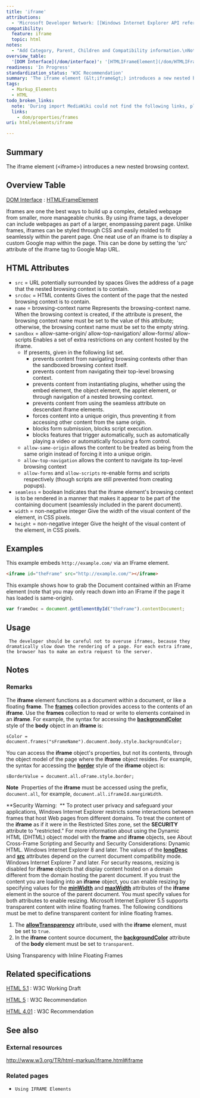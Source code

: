 ```yaml
---
title: 'iframe'
attributions:
  - 'Microsoft Developer Network: [[Windows Internet Explorer API reference](http://msdn.microsoft.com/en-us/library/ie/hh828809%28v=vs.85%29.aspx) Article]'
compatibility:
  feature: iframe
  topic: html
notes:
  - "Add Category, Parent, Children and Compatibility information.\nNotes section is from MSDN and very IE-specific."
overview_table:
  '[DOM Interface](/dom/interface)': '[HTMLIFrameElement](/dom/HTMLIFrameElement)'
readiness: 'In Progress'
standardization_status: 'W3C Recommendation'
summary: 'The iframe element (&lt;iframe&gt;) introduces a new nested browsing context.'
tags:
  - Markup_Elements
  - HTML
todo_broken_links:
  note: 'During import MediaWiki could not find the following links, please fix and adjust this list.'
  links:
    - dom/properties/frames
uri: html/elements/iframe

---
```

## Summary

The iframe element (&lt;iframe&gt;) introduces a new nested browsing context.

## Overview Table

[DOM Interface](/dom/interface)
:   [HTMLIFrameElement](/dom/HTMLIFrameElement)

Iframes are one the best ways to build up a complex, detailed webpage from smaller, more manageable chunks. By using iframe tags, a developer can include webpages as part of a larger, enompassing parent page. Unlike frames, iframes can be styled through CSS and easily molded to fit seamlessly within the parent page. One neat use of an iframe is to display a custom Google map within the page. This can be done by setting the 'src' attribute of the iframe tag to Google Map URL.

## HTML Attributes

-   `src` = URL potentially surrounded by spaces
    Gives the address of a page that the nested browsing context is to contain.
-   `srcdoc` = HTML contents
    Gives the content of the page that the nested browsing context is to contain.
-   `name` = browsing-context name
    Represents the browsing-context name. When the browsing context is created, if the attribute is present, the browsing context name must be set to the value of this attribute; otherwise, the browsing context name must be set to the empty string.
-   `sandbox` = allow-same-origin/ allow-top-navigation/ allow-forms/ allow-scripts
    Enables a set of extra restrictions on any content hosted by the iframe.
    -   If presents, given in the following list set.
        -   prevents content from navigating browsing contexts other than the sandboxed browsing context itself.
        -   prevents content from navigating their top-level browsing context.
        -   prevents content from instantiating plugins, whether using the embed element, the object element, the applet element, or through navigation of a nested browsing context.
        -   prevents content from using the seamless attribute on descendant iframe elements.
        -   forces content into a unique origin, thus preventing it from accessing other content from the same origin.
        -   blocks form submission, blocks script execution.
        -   blocks features that trigger automatically, such as automatically playing a video or automatically focusing a form control.
    -   `allow-same-origin`
        allows the content to be treated as being from the same origin instead of forcing it into a unique origin.
    -   `allow-top-navigation`
        allows the content to navigate its top-level browsing context
    -   `allow-forms` and `allow-scripts`
        re-enable forms and scripts respectively (though scripts are still prevented from creating popups).
-   `seamless` = boolean
    Indicates that the iframe element's browsing context is to be rendered in a manner that makes it appear to be part of the containing document (seamlessly included in the parent document).
-   `width` = non-negative integer
    Give the width of the visual content of the element, in CSS pixels.
-   `height` = non-negative integer
    Give the height of the visual content of the element, in CSS pixels.

## Examples

This example embeds `http://example.com/` via an IFrame element.

``` html
<iframe id="theFrame" src="http://example.com/"></iframe>
```

This example shows how to grab the Document contained within an IFrame element (note that you may only reach down into an IFrame if the page it has loaded is same-origin).

``` js
var frameDoc = document.getElementById("theFrame").contentDocument;
```

## Usage

     The developer should be careful not to overuse iframes, because they dramatically slow down the rendering of a page. For each extra iframe, the browser has to make an extra request to the server.

## Notes

### Remarks

The **iframe** element functions as a document within a document, or like a floating **frame**. The [**frames**](/w/index.php?title=dom/properties/frames&action=edit&redlink=1) collection provides access to the contents of an **iframe**. Use the **frames** collection to read or write to elements contained in an **iframe**. For example, the syntax for accessing the [**backgroundColor**](/css/properties/background-color) style of the **body** object in an **iframe** is:

    sColor = document.frames("sFrameName").document.body.style.backgroundColor;

You can access the **iframe** object's properties, but not its contents, through the object model of the page where the **iframe** object resides. For example, the syntax for accessing the [**border**](/css/properties/border) style of the **iframe** object is:

    sBorderValue = document.all.oFrame.style.border;

**Note**  Properties of the **iframe** must be accessed using the prefix, `document.all`, for example, `document.all.iframeId.marginWidth`.

**Security Warning:  ** To protect user privacy and safeguard your applications, Windows Internet Explorer restricts some interactions between frames that host Web pages from different domains. To treat the content of the **iframe** as if it were in the Restricted Sites zone, set the **SECURITY** attribute to "restricted." For more information about using the Dynamic HTML (DHTML) object model with the **frame** and **iframe** objects, see About Cross-Frame Scripting and Security and Security Considerations: Dynamic HTML. Windows Internet Explorer 8 and later. The values of the [**longDesc**](/html/attributes/longDesc) and [**src**](/html/attributes/src_(iframe,_embed,_xml)) attributes depend on the current document compatibility mode. Windows Internet Explorer 7 and later. For security reasons, resizing is disabled for **iframe** objects that display content hosted on a domain different from the domain hosting the parent document. If you trust the content you are loading into an **iframe** object, you can enable resizing by specifying values for the [**minWidth**](/css/properties/min-width) and [**maxWidth**](/css/properties/max-width) attributes of the **iframe** element in the source of the parent document. You must specify values for both attributes to enable resizing. Microsoft Internet Explorer 5.5 supports transparent content with inline floating frames. The following conditions must be met to define transparent content for inline floating frames.

1.  The [**allowTransparency**](/html/attributes/allowTransparency) attribute, used with the **iframe** element, must be set to `true`.
2.  In the **iframe** content source document, the [**backgroundColor**](/css/properties/background-color) attribute of the **body** element must be set to `transparent`.

Using Transparency with Inline Floating Frames

## Related specifications

[HTML 5.1](http://www.w3.org/TR/html51/embedded-content.html#the-iframe-element)
:   W3C Working Draft

[HTML 5](http://www.w3.org/TR/html5/embedded-content-0.html#the-iframe-element)
:   W3C Recommendation

[HTML 4.01](http://www.w3.org/TR/html401/present/frames.html#edef-IFRAME)
:   W3C Recommendation

## See also

### External resources

<http://www.w3.org/TR/html-markup/iframe.html#iframe>

### Related pages

-   `Using IFRAME Elements`
